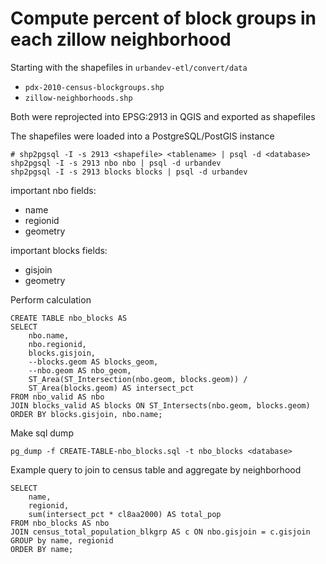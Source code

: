 Compute percent of block groups in each zillow neighborhood
===========================================================

Starting with the shapefiles in `urbandev-etl/convert/data`
+ `pdx-2010-census-blockgroups.shp`
+ `zillow-neighborhoods.shp`


Both were reprojected into EPSG:2913 in QGIS and exported as shapefiles


The shapefiles were loaded into a PostgreSQL/PostGIS instance
```
# shp2pgsql -I -s 2913 <shapefile> <tablename> | psql -d <database>
shp2pgsql -I -s 2913 nbo nbo | psql -d urbandev
shp2pgsql -I -s 2913 blocks blocks | psql -d urbandev
```

important nbo fields:
+ name
+ regionid
+ geometry


important blocks fields:
+ gisjoin
+ geometry


Perform calculation
```
CREATE TABLE nbo_blocks AS
SELECT
    nbo.name,
    nbo.regionid,
    blocks.gisjoin,
    --blocks.geom AS blocks_geom,
    --nbo.geom AS nbo_geom,
    ST_Area(ST_Intersection(nbo.geom, blocks.geom)) /
    ST_Area(blocks.geom) AS intersect_pct
FROM nbo_valid AS nbo
JOIN blocks_valid AS blocks ON ST_Intersects(nbo.geom, blocks.geom)
ORDER BY blocks.gisjoin, nbo.name;
```

Make sql dump
```
pg_dump -f CREATE-TABLE-nbo_blocks.sql -t nbo_blocks <database>
```

Example query to join to census table and aggregate by neighborhood 
```
SELECT
    name,
    regionid,
    sum(intersect_pct * cl8aa2000) AS total_pop
FROM nbo_blocks AS nbo
JOIN census_total_population_blkgrp AS c ON nbo.gisjoin = c.gisjoin
GROUP by name, regionid
ORDER BY name;
```
